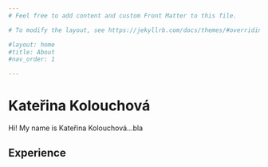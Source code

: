 ```yaml
---
# Feel free to add content and custom Front Matter to this file.

# To modify the layout, see https://jekyllrb.com/docs/themes/#overriding-theme-defaults

#layout: home
#title: About
#nav_order: 1

---
```

# Kateřina Kolouchová

Hi! My name is Kateřina Kolouchová...bla

## Experience
